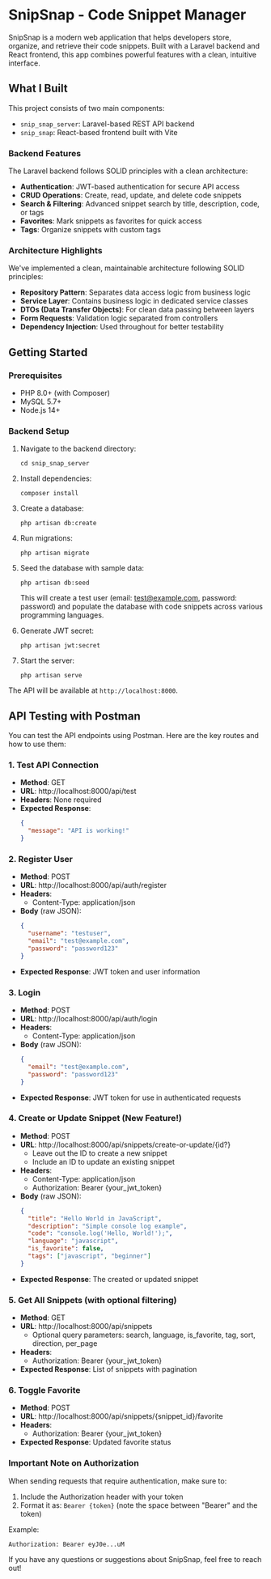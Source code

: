 # SnipSnap - Code Snippet Manager

SnipSnap is a modern web application that helps developers store, organize, and retrieve their code snippets. Built with a Laravel backend and React frontend, this app combines powerful features with a clean, intuitive interface.

## What I Built

This project consists of two main components:

- `snip_snap_server`: Laravel-based REST API backend
- `snip_snap`: React-based frontend built with Vite

### Backend Features

The Laravel backend follows SOLID principles with a clean architecture:

- **Authentication**: JWT-based authentication for secure API access
- **CRUD Operations**: Create, read, update, and delete code snippets
- **Search & Filtering**: Advanced snippet search by title, description, code, or tags
- **Favorites**: Mark snippets as favorites for quick access
- **Tags**: Organize snippets with custom tags

### Architecture Highlights

We've implemented a clean, maintainable architecture following SOLID principles:

- **Repository Pattern**: Separates data access logic from business logic
- **Service Layer**: Contains business logic in dedicated service classes
- **DTOs (Data Transfer Objects)**: For clean data passing between layers
- **Form Requests**: Validation logic separated from controllers
- **Dependency Injection**: Used throughout for better testability

## Getting Started

### Prerequisites

- PHP 8.0+ (with Composer)
- MySQL 5.7+
- Node.js 14+

### Backend Setup

1. Navigate to the backend directory:

   ```
   cd snip_snap_server
   ```

2. Install dependencies:

   ```
   composer install
   ```

3. Create a database:

   ```
   php artisan db:create
   ```

4. Run migrations:

   ```
   php artisan migrate
   ```

5. Seed the database with sample data:

   ```
   php artisan db:seed
   ```

   This will create a test user (email: test@example.com, password: password) and populate the database with code snippets across various programming languages.

6. Generate JWT secret:

   ```
   php artisan jwt:secret
   ```

7. Start the server:
   ```
   php artisan serve
   ```

The API will be available at `http://localhost:8000`.

## API Testing with Postman

You can test the API endpoints using Postman. Here are the key routes and how to use them:

### 1. Test API Connection

- **Method**: GET
- **URL**: http://localhost:8000/api/test
- **Headers**: None required
- **Expected Response**:
  ```json
  {
    "message": "API is working!"
  }
  ```

### 2. Register User

- **Method**: POST
- **URL**: http://localhost:8000/api/auth/register
- **Headers**:
  - Content-Type: application/json
- **Body** (raw JSON):
  ```json
  {
    "username": "testuser",
    "email": "test@example.com",
    "password": "password123"
  }
  ```
- **Expected Response**: JWT token and user information

### 3. Login

- **Method**: POST
- **URL**: http://localhost:8000/api/auth/login
- **Headers**:
  - Content-Type: application/json
- **Body** (raw JSON):
  ```json
  {
    "email": "test@example.com",
    "password": "password123"
  }
  ```
- **Expected Response**: JWT token for use in authenticated requests

### 4. Create or Update Snippet (New Feature!)

- **Method**: POST
- **URL**: http://localhost:8000/api/snippets/create-or-update/{id?}
  - Leave out the ID to create a new snippet
  - Include an ID to update an existing snippet
- **Headers**:
  - Content-Type: application/json
  - Authorization: Bearer {your_jwt_token}
- **Body** (raw JSON):
  ```json
  {
    "title": "Hello World in JavaScript",
    "description": "Simple console log example",
    "code": "console.log('Hello, World!');",
    "language": "javascript",
    "is_favorite": false,
    "tags": ["javascript", "beginner"]
  }
  ```
- **Expected Response**: The created or updated snippet

### 5. Get All Snippets (with optional filtering)

- **Method**: GET
- **URL**: http://localhost:8000/api/snippets
  - Optional query parameters: search, language, is_favorite, tag, sort, direction, per_page
- **Headers**:
  - Authorization: Bearer {your_jwt_token}
- **Expected Response**: List of snippets with pagination

### 6. Toggle Favorite

- **Method**: POST
- **URL**: http://localhost:8000/api/snippets/{snippet_id}/favorite
- **Headers**:
  - Authorization: Bearer {your_jwt_token}
- **Expected Response**: Updated favorite status

### Important Note on Authorization

When sending requests that require authentication, make sure to:

1. Include the Authorization header with your token
2. Format it as: `Bearer {token}` (note the space between "Bearer" and the token)

Example:

```
Authorization: Bearer eyJ0e...uM
```

If you have any questions or suggestions about SnipSnap, feel free to reach out!
